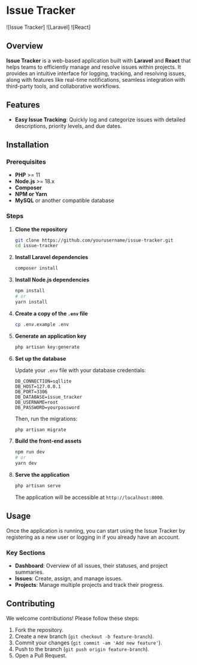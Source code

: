 # Issue Tracker 

![Issue Tracker]
![Laravel]
![React]


## Overview

**Issue Tracker** is a web-based application built with **Laravel** and **React** that helps teams to efficiently manage and resolve issues within projects. It provides an intuitive interface for logging, tracking, and resolving issues, along with features like real-time notifications, seamless integration with third-party tools, and collaborative workflows.

## Features

- **Easy Issue Tracking**: Quickly log and categorize issues with detailed descriptions, priority levels, and due dates.



## Installation

### Prerequisites

- **PHP** >= 11
- **Node.js** >= 18.x
- **Composer**
- **NPM or Yarn**
- **MySQL** or another compatible database

### Steps

1. **Clone the repository**

    ```bash
    git clone https://github.com/yourusername/issue-tracker.git
    cd issue-tracker
    ```

2. **Install Laravel dependencies**

    ```bash
    composer install
    ```

3. **Install Node.js dependencies**

    ```bash
    npm install
    # or
    yarn install
    ```

4. **Create a copy of the `.env` file**

    ```bash
    cp .env.example .env
    ```

5. **Generate an application key**

    ```bash
    php artisan key:generate
    ```

6. **Set up the database**

    Update your `.env` file with your database credentials:

    ```dotenv
    DB_CONNECTION=sqllite
    DB_HOST=127.0.0.1
    DB_PORT=3306
    DB_DATABASE=issue_tracker
    DB_USERNAME=root
    DB_PASSWORD=yourpassword
    ```

    Then, run the migrations:

    ```bash
    php artisan migrate
    ```

7. **Build the front-end assets**

    ```bash
    npm run dev
    # or
    yarn dev
    ```

8. **Serve the application**

    ```bash
    php artisan serve
    ```

    The application will be accessible at `http://localhost:8000`.

## Usage

Once the application is running, you can start using the Issue Tracker by registering as a new user or logging in if you already have an account.

### Key Sections

- **Dashboard**: Overview of all issues, their statuses, and project summaries.
- **Issues**: Create, assign, and manage issues.
- **Projects**: Manage multiple projects and track their progress.


## Contributing

We welcome contributions! Please follow these steps:

1. Fork the repository.
2. Create a new branch (`git checkout -b feature-branch`).
3. Commit your changes (`git commit -am 'Add new feature'`).
4. Push to the branch (`git push origin feature-branch`).
5. Open a Pull Request.



